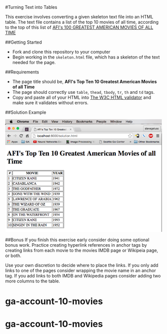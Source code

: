 #Turning Text into Tables

This exercise involves converting a given skeleton text file into an HTML table. The text file contains a list of the top 10 movies of all time, according to the top of this list of [AFI's 100 GREATEST AMERICAN MOVIES OF ALL TIME](http://www.afi.com/100Years/movies.aspx)

##Getting Started
* Fork and clone this repository to your computer
* Begin working in the `skeleton.html` file, which has a skeleton of the text needed for the page.

##Requirements

* The page title should be, **AFI's Top Ten 10 Greatest American Movies of all Time**
* The page should correctly use `table`, `thead`, `tbody`, `tr`, `th` and `td` tags.
* Copy and paste all of your HTML into [The W3C HTML validator](https://validator.w3.org/#validate_by_input) and make sure it validates without errors.

##Solution Example

![Solution Example](solution.png)

##Bonus
If you finish this exercise early consider doing some optional bonus work. Practice creating hyperlink references in anchor tags by creating links from each movie to the movies IMDB page or Wikipeia page, or both.

Use your own discretion to decide where to place the links. If you only add links to one of the pages consider wrapping the movie name in an anchor tag. If you add links to both IMDB and Wikipedia pages consider adding two more columns to the table.
# ga-account-10-movies
# ga-account-10-movies
